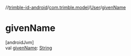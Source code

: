 //[trimble-id-android](../../../index.md)/[com.trimble.model](../index.md)/[User](index.md)/[givenName](given-name.md)

# givenName

[androidJvm]\
val [givenName](given-name.md): [String](https://kotlinlang.org/api/latest/jvm/stdlib/kotlin/-string/index.html)
